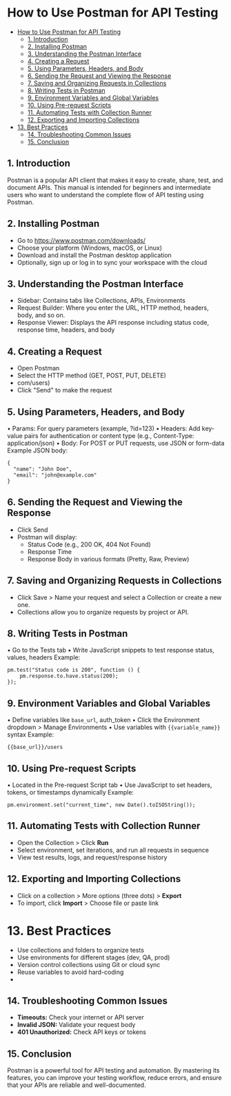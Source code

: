 #  How to Use Postman for API Testing

- [How to Use Postman for API Testing](#how-to-use-postman-for-api-testing)
  - [1. Introduction](#1-introduction)
  - [2. Installing Postman](#2-installing-postman)
  - [3. Understanding the Postman Interface](#3-understanding-the-postman-interface)
  - [4. Creating a Request](#4-creating-a-request)
  - [5. Using Parameters, Headers, and Body](#5-using-parameters-headers-and-body)
  - [6. Sending the Request and Viewing the Response](#6-sending-the-request-and-viewing-the-response)
  - [7. Saving and Organizing Requests in Collections](#7-saving-and-organizing-requests-in-collections)
  - [8. Writing Tests in Postman](#8-writing-tests-in-postman)
  - [9. Environment Variables and Global Variables](#9-environment-variables-and-global-variables)
  - [10. Using Pre-request Scripts](#10-using-pre-request-scripts)
  - [11. Automating Tests with Collection Runner](#11-automating-tests-with-collection-runner)
  - [12. Exporting and Importing Collections](#12-exporting-and-importing-collections)
- [13. Best Practices](#13-best-practices)
  - [14. Troubleshooting Common Issues](#14-troubleshooting-common-issues)
  - [15. Conclusion](#15-conclusion)



## 1. Introduction
Postman is a popular API client that makes it easy to create, share, test, and document APIs. This manual is intended for beginners and intermediate users who want to understand the complete flow of API testing using Postman.

## 2. Installing Postman
- Go to https://www.postman.com/downloads/
- Choose your platform (Windows, macOS, or Linux)
- Download and install the Postman desktop application
- Optionally, sign up or log in to sync your workspace with the cloud

## 3. Understanding the Postman Interface
- Sidebar: Contains tabs like Collections, APIs, Environments
- Request Builder: Where you enter the URL, HTTP method, headers, body, and so on.
- Response Viewer: Displays the API response including status code, response time, headers, and body

## 4. Creating a Request
- Open Postman
- Select the HTTP method (GET, POST, PUT, DELETE)
- com/users)
- Click "Send" to make the request

## 5. Using Parameters, Headers, and Body
•	Params: For query parameters (example, ?id=123)
•	Headers: Add key-value pairs for authentication or content type (e.g., Content-Type: application/json)
•	Body: For POST or PUT requests, use JSON or form-data
Example JSON body:
```
{
  "name": "John Doe",
  "email": "john@example.com"
}
```
## 6. Sending the Request and Viewing the Response
- Click Send
- Postman will display:
  - Status Code (e.g., 200 OK, 404 Not Found)
  - Response Time
  - Response Body in various formats (Pretty, Raw, Preview)

## 7. Saving and Organizing Requests in Collections

- Click Save > Name your request and select a Collection or create a new one.
- Collections allow you to organize requests by project or API.

## 8. Writing Tests in Postman
•	Go to the Tests tab
•	Write JavaScript snippets to test response status, values, headers
Example:
```
pm.test("Status code is 200", function () {
    pm.response.to.have.status(200);
});
```
## 9. Environment Variables and Global Variables
•	Define variables like `base_url`, auth_token
•	Click the Environment dropdown > Manage Environments
•	Use variables with `{{variable_name}}` syntax
Example:
```
{{base_url}}/users
```
## 10. Using Pre-request Scripts
•	Located in the Pre-request Script tab
•	Use JavaScript to set headers, tokens, or timestamps dynamically
Example:
```
pm.environment.set("current_time", new Date().toISOString());
```
## 11. Automating Tests with Collection Runner
- Open the Collection > Click **Run**
- Select environment, set iterations, and run all requests in sequence
- View test results, logs, and request/response history

## 12. Exporting and Importing Collections
- Click on a collection > More options (three dots) > **Export**
- To import, click **Import** > Choose file or paste link

# 13. Best Practices
- Use collections and folders to organize tests
- Use environments for different stages (dev, QA, prod)
- Version control collections using Git or cloud sync
- Reuse variables to avoid hard-coding
- 
## 14. Troubleshooting Common Issues
- **Timeouts:** Check your internet or API server
- **Invalid JSON:** Validate your request body
- **401 Unauthorized:** Check API keys or tokens

## 15. Conclusion
Postman is a powerful tool for API testing and automation. By mastering its features, you can improve your testing workflow, reduce errors, and ensure that your APIs are reliable and well-documented.

